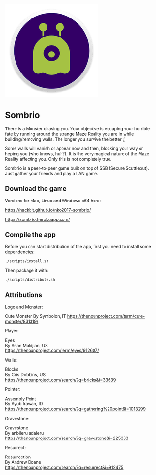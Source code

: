![Sombrio](https://raw.githubusercontent.com/Hackbit/nko2017-sombrio/master/image.png)

# Sombrio

There is a Monster chasing you. Your objective is escaping your horrible fate by running around the strange Maze Reality you are in while building/removing walls. The longer you survive the better ;)

Some walls will vanish or appear now and then, blocking your way or heping you (who knows, huh?). It is the very magical nature of the Maze Reality affecting you. Only this is not completely true.

Sombrio is a peer-to-peer game built on top of SSB (Secure Scuttlebut). Just gather your friends and play a LAN game.

## Download the game

Versions for Mac, Linux and Windows x64 here:  

https://hackbit.github.io/nko2017-sombrio/

https://sombrio.herokuapp.com/

## Compile the app

Before you can start distribution of the app, first you need to install some dependencies:

```bash
./scripts/install.sh
```

Then package it with:

```sh
./scripts/distribute.sh
```

## Attributions

Logo and Monster:

Cute Monster
By Symbolon, IT
https://thenounproject.com/term/cute-monster/831319/

Player:

Eyes  
By Sean Maldjian, US  
https://thenounproject.com/term/eyes/912607/  

Walls:

Blocks  
By Cris Dobbins, US  
https://thenounproject.com/search/?q=bricks&i=33639  

Pointer:

Assembly Point  
By Ayub Irawan, ID  
https://thenounproject.com/search/?q=gathering%20point&i=1013299  

Gravestone:

Gravestone  
By anbileru adaleru  
https://thenounproject.com/search/?q=gravestone&i=225333  

Resurrect:

Resurrection  
By Andrew Doane  
https://thenounproject.com/search/?q=resurrect&i=912475  
